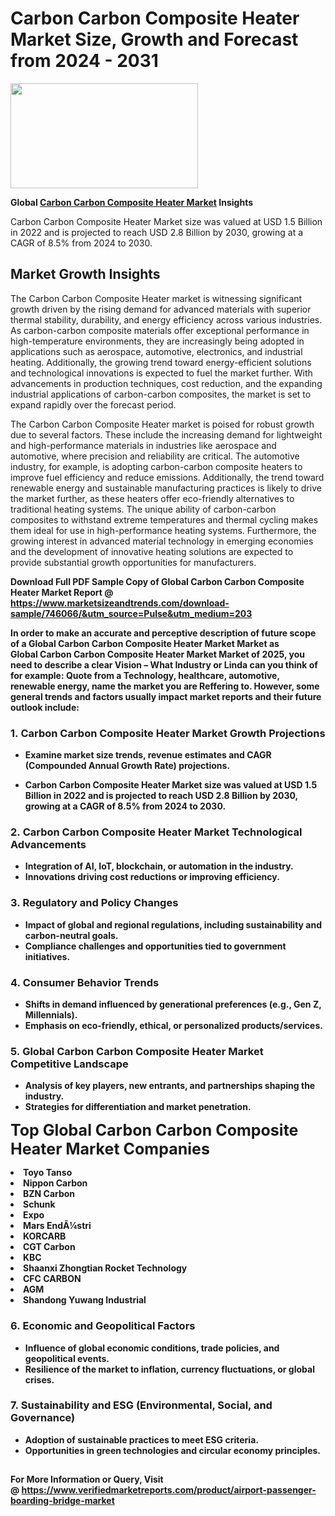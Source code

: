 <H1>Carbon Carbon Composite Heater Market Size, Growth and Forecast from 2024 - 2031</H1><img class="aligncenter size-medium wp-image-584254" src="https://thirdeyenews.in/wp-content/uploads/2024/09/Global-Market-Research-300x168.jpeg" alt="" width="300" height="168" /><p><strong>Global&nbsp;<a href="https://www.marketsizeandtrends.com/download-sample/746066/&amp;utm_source=Pulse&amp;utm_medium=203">Carbon Carbon Composite Heater Market</a> Insights</strong></p><p>Carbon Carbon Composite Heater Market size was valued at USD 1.5 Billion in 2022 and is projected to reach USD 2.8 Billion by 2030, growing at a CAGR of 8.5% from 2024 to 2030.</p><p><h2>Market Growth Insights</h2> <p>The Carbon Carbon Composite Heater market is witnessing significant growth driven by the rising demand for advanced materials with superior thermal stability, durability, and energy efficiency across various industries. As carbon-carbon composite materials offer exceptional performance in high-temperature environments, they are increasingly being adopted in applications such as aerospace, automotive, electronics, and industrial heating. Additionally, the growing trend toward energy-efficient solutions and technological innovations is expected to fuel the market further. With advancements in production techniques, cost reduction, and the expanding industrial applications of carbon-carbon composites, the market is set to expand rapidly over the forecast period.</p> <p><strong></strong></p> <p>The Carbon Carbon Composite Heater market is poised for robust growth due to several factors. These include the increasing demand for lightweight and high-performance materials in industries like aerospace and automotive, where precision and reliability are critical. The automotive industry, for example, is adopting carbon-carbon composite heaters to improve fuel efficiency and reduce emissions. Additionally, the trend toward renewable energy and sustainable manufacturing practices is likely to drive the market further, as these heaters offer eco-friendly alternatives to traditional heating systems. The unique ability of carbon-carbon composites to withstand extreme temperatures and thermal cycling makes them ideal for use in high-performance heating systems. Furthermore, the growing interest in advanced material technology in emerging economies and the development of innovative heating solutions are expected to provide substantial growth opportunities for manufacturers. <p><strong></p><p><span class=""><strong>Download Full PDF Sample Copy of Global Carbon Carbon Composite Heater Market Report</strong> @ <a href="https://www.marketsizeandtrends.com/download-sample/746066/&amp;utm_source=Pulse&amp;utm_medium=203" target="_blank">https://www.marketsizeandtrends.com/download-sample/746066/&amp;utm_source=Pulse&amp;utm_medium=203</a></span></p><p>In order to make an accurate and perceptive description of future scope of a Global&nbsp;Carbon Carbon Composite Heater Market Market as Global&nbsp;Carbon Carbon Composite Heater Market Market of 2025, you need to describe a clear Vision &ndash; What Industry or Linda can you think of for example: Quote from a Technology, healthcare, automotive, renewable energy, name the market you are Reffering to. However, some general trends and factors usually impact market reports and their future outlook include:</p><h3>1.&nbsp;<strong>Carbon Carbon Composite Heater Market Growth Projections</strong></h3><ul><li>Examine market size trends, revenue estimates and CAGR (Compounded Annual Growth Rate) projections.</li><li><p>Carbon Carbon Composite Heater Market size was valued at USD 1.5 Billion in 2022 and is projected to reach USD 2.8 Billion by 2030, growing at a CAGR of 8.5% from 2024 to 2030.</p></li></ul><h3>2.&nbsp;<strong>Carbon Carbon Composite Heater Market Technological Advancements</strong></h3><ul><li>Integration of AI, IoT, blockchain, or automation in the industry.</li><li>Innovations driving cost reductions or improving efficiency.</li></ul><h3>3.&nbsp;<strong>Regulatory and Policy Changes</strong></h3><ul><li>Impact of global and regional regulations, including sustainability and carbon-neutral goals.</li><li>Compliance challenges and opportunities tied to government initiatives.</li></ul><h3>4.&nbsp;<strong>Consumer Behavior Trends</strong></h3><ul><li>Shifts in demand influenced by generational preferences (e.g., Gen Z, Millennials).</li><li>Emphasis on eco-friendly, ethical, or personalized products/services.</li></ul><h3>5.&nbsp;<strong>Global Carbon Carbon Composite Heater Market Competitive Landscape</strong></h3><ul><li>Analysis of key players, new entrants, and partnerships shaping the industry.</li><li>Strategies for differentiation and market penetration.</li></ul><p data-pm-slice="1 1 []"><span style="color: inherit; font-family: inherit; font-size: 25px;">Top Global Carbon Carbon Composite Heater Market Companies</span></p><div class="" data-test-id=""><p><li>Toyo Tanso</li><li> Nippon Carbon</li><li> BZN Carbon</li><li> Schunk</li><li> Expo</li><li> Mars EndÃ¼stri</li><li> KORCARB</li><li> CGT Carbon</li><li> KBC</li><li> Shaanxi Zhongtian Rocket Technology</li><li> CFC CARBON</li><li> AGM</li><li> Shandong Yuwang Industrial</li></p></div><h3>6.&nbsp;<strong>Economic and Geopolitical Factors</strong></h3><ul><li>Influence of global economic conditions, trade policies, and geopolitical events.</li><li>Resilience of the market to inflation, currency fluctuations, or global crises.</li></ul><h3>7.&nbsp;<strong>Sustainability and ESG (Environmental, Social, and Governance)</strong></h3><ul><li>Adoption of sustainable practices to meet ESG criteria.</li><li>Opportunities in green technologies and circular economy principles.</li></ul><h2><strong style="font-size: 14px;">For More Information or Query, Visit @&nbsp;</strong><a style="background-color: #ffffff; font-size: 14px;" href="https://www.marketsizeandtrends.com/report/carbon-carbon-composite-heater-market/" target="_blank">https://www.verifiedmarketreports.com/product/airport-passenger-boarding-bridge-market</a></h2>
